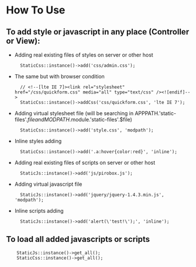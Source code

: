 # How To Use

## To add style or javascript in any place (Controller or View):

* Adding real existing files of styles on server or other host

        StaticCss::instance()->add('css/admin.css');

* The same but with browser condition

        // <!--[lte IE 7]><link rel="stylesheet" href="/css/quickform.css" media="all" type="text/css" /><![endif]-->
        StaticCss::instance()->addCss('css/quickform.css', 'lte IE 7');

* Adding virtual stylesheet file (will be searching in APPPATH.'static-files'.$file and MODPATH.$module.'static-files'.$file)

        StaticCss::instance()->add('style.css', 'modpath');

* Inline styles adding

        StaticCss::instance()->add('.a:hover{color:red}', 'inline');

* Adding real existing files of scripts on server or other host

        StaticJs::instance()->add('js/pirobox.js');

* Adding virtual javascript file

        StaticJs::instance()->add('jquery/jquery-1.4.3.min.js', 'modpath');

* Inline scripts adding

        StaticJs::instance()->add('alert(\'test!\');', 'inline');

## To load all added javascripts or scripts

        StaticJs::instance()->get_all();
        StaticCss::instance()->get_all();